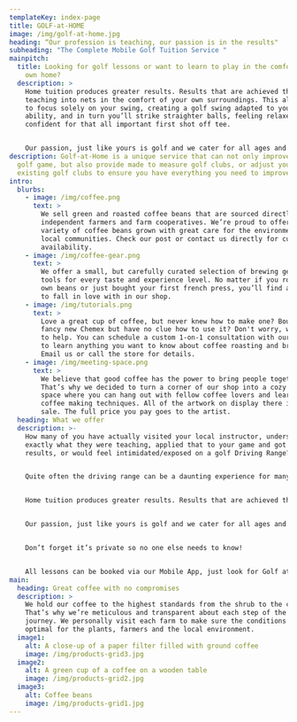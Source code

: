 ```yaml
---
templateKey: index-page
title: GOLF-at-HOME
image: /img/golf-at-home.jpg
heading: “Our profession is teaching, our passion is in the results"
subheading: "The Complete Mobile Golf Tuition Service "
mainpitch:
  title: Looking for golf lessons or want to learn to play in the comfort of your
    own home?
  description: >
    Home tuition produces greater results. Results that are achieved through
    teaching into nets in the comfort of your own surroundings. This allows us
    to focus solely on your swing, creating a golf swing adapted to your
    ability, and in turn you’ll strike straighter balls, feeling relaxed and
    confident for that all important first shot off tee. 


    Our passion, just like yours is golf and we cater for all ages and abilities. Our affordable service also means that you and a partner, friend or family member also needing a lesson can share it within our one hour lesson at no extra cost.
description: Golf-at-Home is a unique service that can not only improve your
  golf game, but also provide made to measure golf clubs, or adjust your
  existing golf clubs to ensure you have everything you need to improve.
intro:
  blurbs:
    - image: /img/coffee.png
      text: >
        We sell green and roasted coffee beans that are sourced directly from
        independent farmers and farm cooperatives. We’re proud to offer a
        variety of coffee beans grown with great care for the environment and
        local communities. Check our post or contact us directly for current
        availability.
    - image: /img/coffee-gear.png
      text: >
        We offer a small, but carefully curated selection of brewing gear and
        tools for every taste and experience level. No matter if you roast your
        own beans or just bought your first french press, you’ll find a gadget
        to fall in love with in our shop.
    - image: /img/tutorials.png
      text: >
        Love a great cup of coffee, but never knew how to make one? Bought a
        fancy new Chemex but have no clue how to use it? Don't worry, we’re here
        to help. You can schedule a custom 1-on-1 consultation with our baristas
        to learn anything you want to know about coffee roasting and brewing.
        Email us or call the store for details.
    - image: /img/meeting-space.png
      text: >
        We believe that good coffee has the power to bring people together.
        That’s why we decided to turn a corner of our shop into a cozy meeting
        space where you can hang out with fellow coffee lovers and learn about
        coffee making techniques. All of the artwork on display there is for
        sale. The full price you pay goes to the artist.
  heading: What we offer
  description: >-
    How many of you have actually visited your local instructor, understood
    exactly what they were teaching, applied that to your game and got real
    results, or would feel intimidated/exposed on a golf Driving Range?


    Quite often the driving range can be a daunting experience for many, which is one of the reasons why we provide this unique completely private service, tailored individually for your needs. 


    Home tuition produces greater results. Results that are achieved through teaching into nets in the comfort of your own surroundings. This allows us to focus solely on your swing, creating a golf swing adapted to your ability, and in turn you’ll strike straighter balls, feeling relaxed and confident for that all important first shot off tee. 


    Our passion, just like yours is golf and we cater for all ages and abilities. Our affordable service also means that you and a partner, friend or family member also needing a lesson can share it within our one hour lesson at no extra cost.


    Don’t forget it’s private so no one else needs to know!


    All lessons can be booked via our Mobile App, just look for Golf at Home on the App Store and download for free. You’ll also find some amazing information on the App and some ‘coming soon’ features as well.
main:
  heading: Great coffee with no compromises
  description: >
    We hold our coffee to the highest standards from the shrub to the cup.
    That’s why we’re meticulous and transparent about each step of the coffee’s
    journey. We personally visit each farm to make sure the conditions are
    optimal for the plants, farmers and the local environment.
  image1:
    alt: A close-up of a paper filter filled with ground coffee
    image: /img/products-grid3.jpg
  image2:
    alt: A green cup of a coffee on a wooden table
    image: /img/products-grid2.jpg
  image3:
    alt: Coffee beans
    image: /img/products-grid1.jpg
---
```

